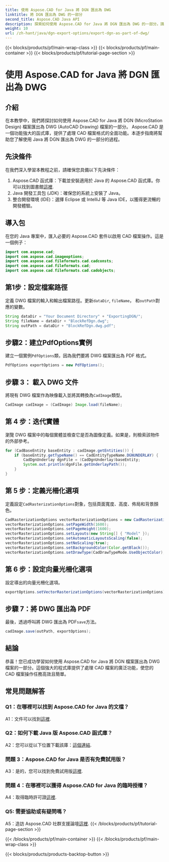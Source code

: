 ```yaml
---
title: 使用 Aspose.CAD for Java 將 DGN 匯出為 DWG
linktitle: 將 DGN 匯出為 DWG 的一部分
second_title: Aspose.CAD Java API
description: 探索如何使用 Aspose.CAD for Java 將 DGN 匯出為 DWG 的一部分。請按照我們的逐步指南進行高效率的 CAD 檔案操作。
weight: 10
url: /zh-hant/java/dgn-export-options/export-dgn-as-part-of-dwg/
---
```


{{< blocks/products/pf/main-wrap-class >}}
{{< blocks/products/pf/main-container >}}
{{< blocks/products/pf/tutorial-page-section >}}

# 使用 Aspose.CAD for Java 將 DGN 匯出為 DWG

## 介紹

在本教學中，我們將探討如何使用 Aspose.CAD for Java 將 DGN (MicroStation Design) 檔案匯出為 DWG (AutoCAD Drawing) 檔案的一部分。 Aspose.CAD 是一個功能強大的函式庫，提供了處理 CAD 檔案格式的全面功能。本逐步指南將幫助您了解使用 Java 將 DGN 匯出為 DWG 的一部分的過程。

## 先決條件

在我們深入學習本教程之前，請確保您具備以下先決條件：
1. Aspose.CAD 函式庫：下載並安裝適用於 Java 的 Aspose.CAD 函式庫。你可以找到圖書館[這裡](https://releases.aspose.com/cad/java/).
2. Java 開發工具包 (JDK)：確保您的系統上安裝了 Java。
3. 整合開發環境 (IDE)：選擇 Eclipse 或 IntelliJ 等 Java IDE，以獲得更流暢的開發體驗。

## 導入包

在您的 Java 專案中，匯入必要的 Aspose.CAD 套件以啟用 CAD 檔案操作。這是一個例子：

```java
import com.aspose.cad;
import com.aspose.cad.imageoptions;
import com.aspose.cad.fileformats.cad.cadconsts;
import com.aspose.cad.fileformats.cad;
import com.aspose.cad.fileformats.cad.cadobjects;
```

## 第1步：設定檔案路徑

定義 DWG 檔案的輸入和輸出檔案路徑。更新`dataDir`, `fileName`， 和`outPath`對應的變數。

```java
String dataDir = "Your Document Directory" + "ExportingDGN/";
String fileName = dataDir + "BlockRefDgn.dwg";
String outPath = dataDir + "BlockRefDgn.dwg.pdf";
```

## 步驟2：建立PdfOptions實例

建立一個實例`PdfOptions`類，因為我們要將 DWG 檔案匯出為 PDF 格式。

```java
PdfOptions exportOptions = new PdfOptions();
```

## 步驟 3： 載入 DWG 文件

將現有 DWG 檔案作為映像載入並將其轉換為`CadImage`類型。

```java
CadImage cadImage = (CadImage) Image.load(fileName);
```

## 第 4 步：迭代實體

瀏覽 DWG 檔案中的每個實體並檢查它是否為圖像定義。如果是，則檢索該物件的外部參考。

```java
for (CadBaseEntity baseEntity : cadImage.getEntities()) {
    if (baseEntity.getTypeName() == CadEntityTypeName.DGNUNDERLAY) {
        CadDgnUnderlay dgnFile = (CadDgnUnderlay)baseEntity;
        System.out.println(dgnFile.getUnderlayPath());
    }
}
```

## 第 5 步：定義光柵化選項

定義設定`CadRasterizationOptions`對象，包括頁面寬度、高度、佈局和背景顏色。

```java
CadRasterizationOptions vectorRasterizationOptions = new CadRasterizationOptions();
vectorRasterizationOptions.setPageWidth(1600);
vectorRasterizationOptions.setPageHeight(1600);
vectorRasterizationOptions.setLayouts(new String[] { "Model" });
vectorRasterizationOptions.setAutomaticLayoutsScaling(false);
vectorRasterizationOptions.setNoScaling(true);
vectorRasterizationOptions.setBackgroundColor(Color.getBlack());
vectorRasterizationOptions.setDrawType(CadDrawTypeMode.UseObjectColor);
```

## 第 6 步：設定向量光柵化選項

設定導出的向量光柵化選項。

```java
exportOptions.setVectorRasterizationOptions(vectorRasterizationOptions);
```

## 步驟 7：將 DWG 匯出為 PDF

最後，透過呼叫將 DWG 匯出為 PDF`save`方法。

```java
cadImage.save(outPath, exportOptions);
```

## 結論

恭喜！您已成功學習如何使用 Aspose.CAD for Java 將 DGN 檔案匯出為 DWG 檔案的一部分。這個強大的程式庫提供了處理 CAD 檔案的廣泛功能，使您的 CAD 檔案操作任務高效且簡單。

## 常見問題解答

### Q1：在哪裡可以找到 Aspose.CAD for Java 的文檔？

 A1：文件可以找到[這裡](https://reference.aspose.com/cad/java/).

### Q2：如何下載 Java 版 Aspose.CAD 函式庫？

 A2：您可以從以下位置下載該庫：[這個連結](https://releases.aspose.com/cad/java/).

### 問題 3：Aspose.CAD for Java 是否有免費試用版？

 A3：是的，您可以找到免費試用版[這裡](https://releases.aspose.com/).

### 問題 4：在哪裡可以獲得 Aspose.CAD for Java 的臨時授權？

 A4：取得臨時許可證[這裡](https://purchase.aspose.com/temporary-license/).

### Q5: 需要協助或有疑問嗎？

 A5：造訪 Aspose.CAD 社群支援論壇[這裡](https://forum.aspose.com/c/cad/19).
{{< /blocks/products/pf/tutorial-page-section >}}

{{< /blocks/products/pf/main-container >}}
{{< /blocks/products/pf/main-wrap-class >}}

{{< blocks/products/products-backtop-button >}}
